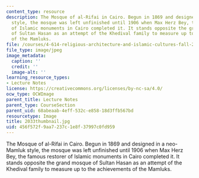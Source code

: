 ```yaml
---
content_type: resource
description: The Mosque of al-Rifai in Cairo. Begun in 1869 and designed in a neo-Mamluk
  style, the mosque was left unfinished until 1906 when Max Herz Bey, the famous restorer
  of Islamic monuments in Cairo completed it. It stands opposite the grand mosque
  of Sultan Hasan as an attempt of the Khedival family to measure up to the achievements
  of the Mamluks.
file: /courses/4-614-religious-architecture-and-islamic-cultures-fall-2002/456f572f9aa7237c1e8f37997c0fd959_2033thumbnail.jpg
file_type: image/jpeg
image_metadata:
  caption: ''
  credit: ''
  image-alt: ''
learning_resource_types:
- Lecture Notes
license: https://creativecommons.org/licenses/by-nc-sa/4.0/
ocw_type: OCWImage
parent_title: Lecture Notes
parent_type: CourseSection
parent_uid: 68abeaab-4eff-532c-e858-18d3ffb567bd
resourcetype: Image
title: 2033thumbnail.jpg
uid: 456f572f-9aa7-237c-1e8f-37997c0fd959
---
```

The Mosque of al-Rifai in Cairo. Begun in 1869 and designed in a neo-Mamluk style, the mosque was left unfinished until 1906 when Max Herz Bey, the famous restorer of Islamic monuments in Cairo completed it. It stands opposite the grand mosque of Sultan Hasan as an attempt of the Khedival family to measure up to the achievements of the Mamluks.